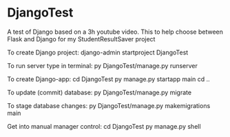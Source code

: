 # DjangoTest
A test of Django based on a 3h youtube video. This to help choose between Flask and Django for my StudentResultSaver project



To create Django project:
django-admin startproject DjangoTest

To run server type in terminal:
py DjangoTest/manage.py runserver

To create Django-app:
cd DjangoTest
py manage.py startapp main
cd ..

To update (commit) database:
py DjangoTest/manage.py migrate

To stage database changes:
py DjangoTest/manage.py makemigrations main

Get into manual manager control:
cd DjangoTest
py manage.py shell

